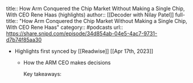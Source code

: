 title:: How Arm Conquered the Chip Market Without Making a Single Chip, With CEO Rene Haas (highlights)
author:: [[Decoder with Nilay Patel]]
full-title:: "How Arm Conquered the Chip Market Without Making a Single Chip, With CEO Rene Haas"
category:: #podcasts
url:: https://share.snipd.com/episode/34d854ab-04e5-4ac7-9731-d7b74f85aa30

- Highlights first synced by [[Readwise]] [[Apr 17th, 2023]]
	- How the ARM CEO makes decisions
	  
	  Key takeaways: